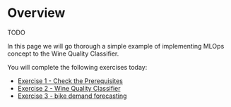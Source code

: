 # Overview

TODO

In this page we will go thorough a simple example of implementing MLOps concept to the Wine Quality Classifier.

You will complete the following exercises today:

* [Exercise 1 - Check the Prerequisites](mlops/mlops-prerequisites.md)
* [Exercise 2 - Wine Quality Classifier](mlops/wine-quality-classifier.md)
* [Exercise 3 - bike demand forecasting](mlops/bike-demand-forecasting.md)